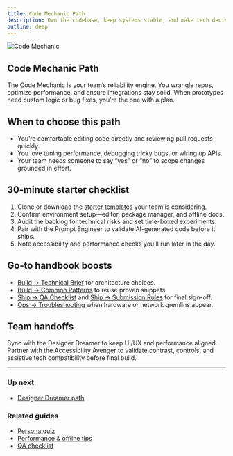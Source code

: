 ```yaml
---
title: Code Mechanic Path
description: Own the codebase, keep systems stable, and make tech decisions with confidence.
outline: deep
---
```


![Code Mechanic](/persona-code-mechanic.webp)

## Code Mechanic Path

The Code Mechanic is your team’s reliability engine. You wrangle repos, optimize performance, and ensure integrations stay solid. When prototypes need custom logic or bug fixes, you’re the one with a plan.

## When to choose this path

- You’re comfortable editing code directly and reviewing pull requests quickly.
- You love tuning performance, debugging tricky bugs, or wiring up APIs.
- Your team needs someone to say “yes” or “no” to scope changes grounded in effort.

## 30-minute starter checklist

1. Clone or download the [starter templates](/build/code-templates) your team is considering.
2. Confirm environment setup—editor, package manager, and offline docs.
3. Audit the backlog for technical risks and set time-boxed experiments.
4. Pair with the Prompt Engineer to validate AI-generated code before it ships.
5. Note accessibility and performance checks you’ll run later in the day.

## Go-to handbook boosts

- [Build → Technical Brief](/build/technical-brief) for architecture choices.
- [Build → Common Patterns](/build/common-patterns) to reuse proven snippets.
- [Ship → QA Checklist](/ship/qa-checklist) and [Ship → Submission Rules](/ship/submission-rules) for final sign-off.
- [Ops → Troubleshooting](/ops/troubleshooting) when hardware or network gremlins appear.

## Team handoffs

Sync with the Designer Dreamer to keep UI/UX and performance aligned. Partner with the Accessibility Avenger to validate contrast, controls, and assistive tech compatibility before final build.

---

### Up next

- [Designer Dreamer path](/people/paths/designer-dreamer)

### Related guides

- [Persona quiz](/people/persona-quiz)
- [Performance & offline tips](/build/performance-offline)
- [QA checklist](/ship/qa-checklist)
